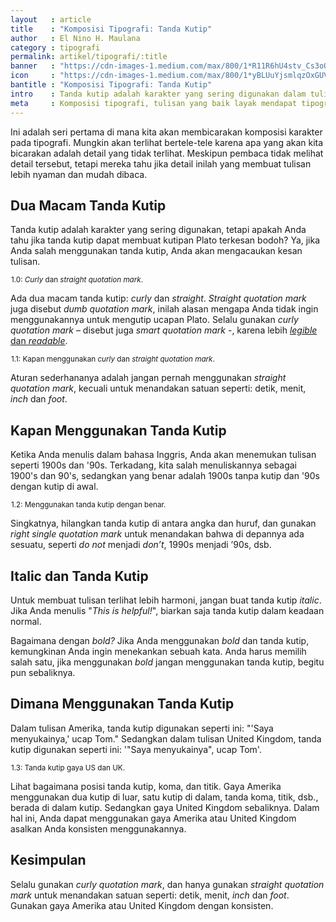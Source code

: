 ```yaml
---
layout   : article
title    : "Komposisi Tipografi: Tanda Kutip"
author   : El Nino H. Maulana
category : tipografi
permalink: artikel/tipografi/:title
banner   : "https://cdn-images-1.medium.com/max/800/1*R11R6hU4stv_Cs3oO7q_Cg.png"
icon     : "https://cdn-images-1.medium.com/max/800/1*yBLUuYjsmlqzOxGUVtONZg.png"
bantitle : "Komposisi Tipografi: Tanda Kutip"
intro    : Tanda kutip adalah karakter yang sering digunakan dalam tulisan. Jika Anda salah menggunakannya, Anda akan mengacaukan kesan tulisan.
meta     : Komposisi tipografi, tulisan yang baik layak mendapat tipografi yang baik. Dalam artikel ini, kita akan membicarakan bagaimana dan kapan menggunakan tanda kutip.
---
```


Ini adalah seri pertama di mana kita akan membicarakan komposisi karakter pada tipografi. Mungkin akan terlihat bertele-tele karena apa yang akan kita bicarakan adalah detail yang tidak terlihat. Meskipun pembaca tidak melihat detail tersebut, tetapi mereka tahu jika detail inilah yang membuat tulisan lebih nyaman dan mudah dibaca.

## Dua Macam Tanda Kutip

Tanda kutip adalah karakter yang sering digunakan, tetapi apakah Anda tahu jika tanda kutip dapat membuat kutipan Plato terkesan bodoh? Ya, jika Anda salah menggunakan tanda kutip, Anda akan mengacaukan kesan tulisan.

<img src="data:image/png;base64,R0lGODlhAQABAAD/ACwAAAAAAQABAAACADs=" data-src="https://cdn-images-1.medium.com/max/720/1*Kt4MQkshJDjv0gkRfYJhUQ.png" alt="Curly dan straight quotation mark." title="Curly dan straight quotation mark."><small class="site-article__caption">1.0: <em>Curly</em> dan <em>straight quotation mark</em>.</small>

<p>Ada dua macam tanda kutip: <em>curly</em> dan <em>straight</em>. <em>Straight quotation mark</em> juga disebut <em>dumb quotation mark</em>, inilah alasan mengapa Anda tidak ingin menggunakannya untuk mengutip ucapan Plato. Selalu gunakan <em>curly quotation mark</em> &ndash; disebut juga <em>smart quotation mark</em> -, karena lebih <a href="http://ransel.org/artikel/tipografi/prinsip-tipografi-legibility-readability" title="Legibility dan Readability." target="_blank"><em>legible</em> dan <em>readable</em></a>.</p>

<img src="data:image/png;base64,R0lGODlhAQABAAD/ACwAAAAAAQABAAACADs=" data-src="https://cdn-images-1.medium.com/max/720/1*nWkDSPmLHTLuBHnWNj2VFA.png" alt="Kapan menggunakan curly dan straight quotation mark." title="Kapan menggunakan curly dan straight quotation mark."><small class="site-article__caption">1.1: Kapan menggunakan <em>curly</em> dan <em>straight quotation mark</em>.</small>

Aturan sederhananya adalah jangan pernah menggunakan *straight quotation mark*, kecuali untuk menandakan satuan seperti: detik, menit, *inch* dan *foot*.

## Kapan Menggunakan Tanda Kutip

Ketika Anda menulis dalam bahasa Inggris, Anda akan menemukan tulisan seperti 1900s dan '90s. Terkadang, kita salah menuliskannya sebagai 1900's dan 90's, sedangkan yang benar adalah 1900s tanpa kutip dan '90s dengan kutip di awal.

<img src="data:image/png;base64,R0lGODlhAQABAAD/ACwAAAAAAQABAAACADs=" data-src="https://cdn-images-1.medium.com/max/720/1*VZTAwz8-VxZEmVcQVpcPCQ.png" alt="Menggunakan tanda kutip dengan benar." title="Menggunakan tanda kutip dengan benar."><small class="site-article__caption">1.2: Menggunakan tanda kutip dengan benar.</small>

<p>Singkatnya, hilangkan tanda kutip di antara angka dan huruf, dan gunakan <em>right single quotation mark</em> untuk menandakan bahwa di depannya ada sesuatu, seperti <em>do not</em> menjadi <em>don&rsquo;t</em>, 1990s menjadi &rsquo;90s, dsb.</p>

## Italic dan Tanda Kutip

Untuk membuat tulisan terlihat lebih harmoni, jangan buat tanda kutip *italic*. Jika Anda menulis "*This is helpful!*", biarkan saja tanda kutip dalam keadaan normal. 

Bagaimana dengan *bold?* Jika Anda menggunakan *bold* dan tanda kutip, kemungkinan Anda ingin menekankan sebuah kata. Anda harus memilih salah satu, jika menggunakan *bold* jangan menggunakan tanda kutip, begitu pun sebaliknya.

## Dimana Menggunakan Tanda Kutip

Dalam tulisan Amerika, tanda kutip digunakan seperti ini: "'Saya menyukainya,' ucap Tom." Sedangkan dalam tulisan United Kingdom, tanda kutip digunakan seperti ini: '"Saya menyukainya", ucap Tom'.

<img src="data:image/png;base64,R0lGODlhAQABAAD/ACwAAAAAAQABAAACADs=" data-src="https://cdn-images-1.medium.com/max/720/1*9IEHUnOcBkR5giHONe7yjg.png" alt="Tanda kutip gaya US dan UK." title="Tanda kutip gaya US dan UK."><small class="site-article__caption">1.3: Tanda kutip gaya US dan UK.</small>

Lihat bagaimana posisi tanda kutip, koma, dan titik. Gaya Amerika menggunakan dua kutip di luar, satu kutip di dalam, tanda koma, titik, dsb., berada di dalam kutip. Sedangkan gaya United Kingdom sebaliknya. Dalam hal ini, Anda dapat menggunakan gaya Amerika atau United Kingdom asalkan Anda konsisten menggunakannya.

## Kesimpulan

Selalu gunakan *curly quotation mark*, dan hanya gunakan *straight quotation mark* untuk menandakan satuan seperti: detik, menit, *inch* dan *foot*. Gunakan gaya Amerika atau United Kingdom dengan konsisten.
